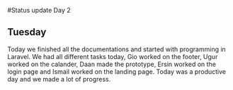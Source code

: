 #Status update Day 2

## Tuesday

Today we finished all the documentations and started with programming in Laravel. We had all different tasks today, Gio worked on the footer, Ugur worked on the calander, Daan made the prototype, Ersin worked on the login page and Ismail worked on the landing page. Today was a productive day and we made a lot of progress.